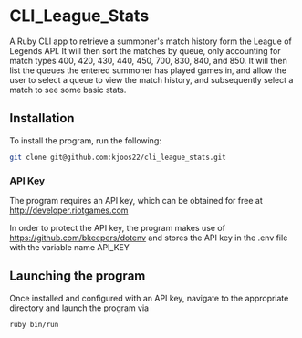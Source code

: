 # CLI_League_Stats

A Ruby CLI app to retrieve a summoner's match history form the League of Legends API. It will then sort the matches by queue, only accounting for match types 400, 420, 430, 440, 450, 700, 830, 840, and 850. It will then list the queues the entered summoner has played games in, and allow the user to select a queue to view the match history, and subsequently select a match to see some basic stats.

## Installation
To install the program, run the following:

```bash
git clone git@github.com:kjoos22/cli_league_stats.git
```
### API Key
The program requires an API key, which can be obtained for free at http://developer.riotgames.com

In order to protect the API key, the program makes use of https://github.com/bkeepers/dotenv and stores the API key in the .env file with the variable name API_KEY

## Launching the program
Once installed and configured with an API key, navigate to the appropriate directory and launch the program via

```bash
ruby bin/run
```
